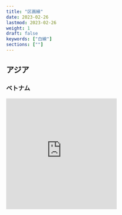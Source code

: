 ```yaml
---
title: "区画線"
date: 2023-02-26
lastmod: 2023-02-26
weight: 1
draft: false
keywords: ["白線"]
sections: [""]
---
```


## アジア
### ベトナム
<div class="googlemap-if">
<iframe src="https://www.google.com/maps/embed?pb=!4v1677407768729!6m8!1m7!1sCAoSLEFGMVFpcE5la1hyc2laQ0F4NnY4WUs1UVpkVkR4Q2ZidUJ6OXVHU1MxT0d2!2m2!1d10.79312705153517!2d106.6341953860311!3f193.7354803970203!4f-19.663891722947383!5f1.6532647359667423" width="300" height="300" style="border:0;" allowfullscreen="" loading="lazy" referrerpolicy="no-referrer-when-downgrade"></iframe>
</div>